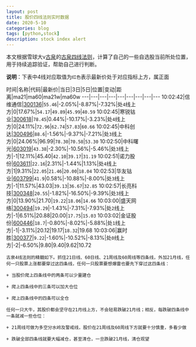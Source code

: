 ```yaml
---
layout: post
title: 股价四线法则实时数据
date: 2020-5-10
categories: blog
tags: [python,stock]
description: stock index alert
---
```



本文根据雪球大v[古泉](https://xueqiu.com/u/7148646888)的[古泉四线法则](https://xueqiu.com/7148646888/130498192)，计算了自己的一些自选股当前所处位置，用于持续追踪验证，帮助自己进行判断。

**说明**：下表中4线对应取值为`红色`表示最新价处于对应指标上方，属正面

时间|名称|代码|最新价|当日|3日|5日|位置|变动|距离|ma21|ma60|ma21w|ma60w
---|---|---|---|---|---|---|---|---
10:02:42|信维通信|[300136](https://xueqiu.com/S/SZ300136)|`55.46`|-2.05%|-8.87%|-7.32%|处`4`线上方|0|17.67%|`54.17`|`49.89`|`45.99`|`40.59`
10:02:45|寒锐钴业|[300618](https://xueqiu.com/S/SZ300618)|`78.45`|0.44%|-10.17%|-3.23%|处`4`线上方|0|24.11%|`72.96`|`62.74`|`57.83`|`60.66`
10:02:45|中科创达|[300496](https://xueqiu.com/S/SZ300496)|`88.6`|-1.56%|-9.37%|-7.21%|处`3`线上方|0|24.06%|96.99|`78.30`|`70.58`|`53.30`
10:02:50|中科曙光|[603019](https://xueqiu.com/S/SH603019)|`43.38`|-2.30%|-10.56%|-5.46%|处`3`线上方|-1|12.11%|45.40|`42.10`|`39.17`|`31.19`
10:02:51|诺力股份|[603611](https://xueqiu.com/S/SH603611)|`22.16`|2.31%|-1.44%|1.13%|处`4`线上方|1|9.31%|`22.05`|`21.46`|`20.00`|`18.04`
10:02:53|华友钴业|[603799](https://xueqiu.com/S/SH603799)|`41.9`|0.58%|-10.88%|-8.00%|处`3`线上方|-1|11.57%|43.03|`39.13`|`36.67`|`32.85`
10:02:57|长亮科技|[300348](https://xueqiu.com/S/SZ300348)|`20.55`|-1.82%|-16.50%|-9.39%|处`3`线上方|0|13.90%|21.70|`19.22`|`18.06`|`14.66`
10:03:00|盛天网络|[300494](https://xueqiu.com/S/SZ300494)|`19.29`|-1.43%|-7.31%|-7.93%|处`2`线上方|-1|6.51%|20.88|20.00|`17.75`|`15.03`
10:03:02|金证股份|[600446](https://xueqiu.com/S/SH600446)|`18.7`|-0.80%|-8.02%|-5.88%|处`1`线上方|-1|-3.11%|20.12|19.17|`18.32`|19.68
10:03:06|赢时胜|[300377](https://xueqiu.com/S/SZ300377)|`9.22`|-1.60%|-10.52%|-8.13%|处`0`线上方|-2|-6.50%|9.80|9.40|9.62|10.72

```
古泉4线法则的精髓如下。抓住21日线、60日线、21周线及60周线等四条线，外加21月线，任何一只股票上涨都要穿过这四条线，任何一只股票要想爆雷也要先下穿过这四条线：

+ 当股价爬上四条线中的两条可以少量建仓

+ 爬上四条线中的三条可以加大仓位

+ 爬上四条线中的四条可以全仓

任何一只大牛，其股价都会坚守在21月线上方，不会轻易跌破21月线；相反，每跌破四条线中一条就减一些仓位：

+ 21周线可做为多空分水岭及警戒线，股价在21周线及60周线下方就要十分慎重，多看少做

+ 跌破全部四条线就要大幅减仓，甚至清仓，一旦跌破21月线，清仓观望
```